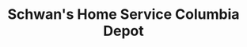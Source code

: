 ---
title: "Schwan's Home Service Columbia Depot"
url: /columbia/schwans-home-service-columbia-depot/
shop: convenience
---